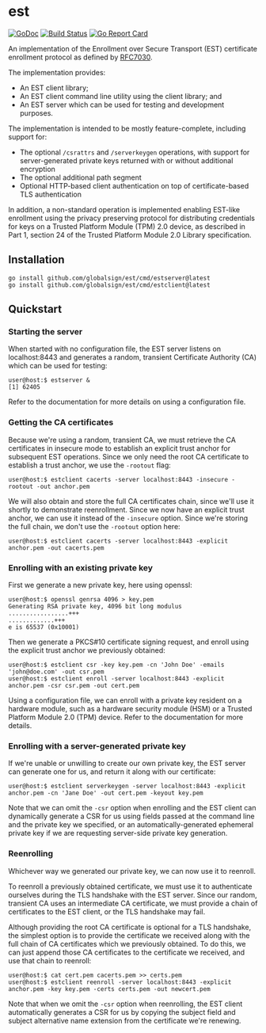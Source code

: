# est

[![GoDoc](https://godoc.org/github.com/globalsign/est?status.svg)](https://godoc.org/github.com/globalsign/est)
[![Build Status](https://github.com/globalsign/est/actions/workflows/go.yml/badge.svg)](https://github.com/globalsign/est/actions/workflows/go.yml)
[![Go Report Card](https://goreportcard.com/badge/github.com/globalsign/est)](https://goreportcard.com/report/github.com/globalsign/est)

An implementation of the Enrollment over Secure Transport (EST) certificate
enrollment protocol as defined by [RFC7030](https://tools.ietf.org/html/rfc7030).

The implementation provides:

* An EST client library;
* An EST client command line utility using the client library; and
* An EST server which can be used for testing and development purposes.

The implementation is intended to be mostly feature-complete, including
support for:

* The optional `/csrattrs` and `/serverkeygen` operations, with support for
   server-generated private keys returned with or without additional
   encryption
* The optional additional path segment
* Optional HTTP-based client authentication on top of certificate-based
   TLS authentication

In addition, a non-standard operation is implemented enabling EST-like
enrollment using the privacy preserving protocol for distributing credentials
for keys on a Trusted Platform Module (TPM) 2.0 device, as described in Part 1,
section 24 of the Trusted Platform Module 2.0 Library specification.

## Installation

    go install github.com/globalsign/est/cmd/estserver@latest
    go install github.com/globalsign/est/cmd/estclient@latest

## Quickstart

### Starting the server

When started with no configuration file, the EST server listens on
localhost:8443 and generates a random, transient Certificate Authority (CA)
which can be used for testing:

    user@host:$ estserver &
    [1] 62405

Refer to the documentation for more details on using a configuration file.

### Getting the CA certificates

Because we're using a random, transient CA, we must retrieve the CA certificates
in insecure mode to establish an explicit trust anchor for subsequent EST
operations. Since we only need the root CA certificate to establish a trust
anchor, we use the `-rootout` flag:

    user@host:$ estclient cacerts -server localhost:8443 -insecure -rootout -out anchor.pem

We will also obtain and store the full CA certificates chain, since we'll use
it shortly to demonstrate reenrollment. Since we now have an explicit trust
anchor, we can use it instead of the `-insecure` option. Since we're storing
the full chain, we don't use the `-rootout` option here:

    user@host:$ estclient cacerts -server localhost:8443 -explicit anchor.pem -out cacerts.pem

### Enrolling with an existing private key

First we generate a new private key, here using openssl:

    user@host:$ openssl genrsa 4096 > key.pem
    Generating RSA private key, 4096 bit long modulus
    .................+++
    .............+++
    e is 65537 (0x10001)

Then we generate a PKCS#10 certificate signing request, and enroll using the
explicit trust anchor we previously obtained:

    user@host:$ estclient csr -key key.pem -cn 'John Doe' -emails 'john@doe.com' -out csr.pem
    user@host:$ estclient enroll -server localhost:8443 -explicit anchor.pem -csr csr.pem -out cert.pem

Using a configuration file, we can enroll with a private key resident on a
hardware module, such as a hardware security module (HSM) or a Trusted Platform
Module 2.0 (TPM) device. Refer to the documentation for more details.

### Enrolling with a server-generated private key

If we're unable or unwilling to create our own private key, the EST server can
generate one for us, and return it along with our certificate:

    user@host:$ estclient serverkeygen -server localhost:8443 -explicit anchor.pem -cn 'Jane Doe' -out cert.pem -keyout key.pem

Note that we can omit the `-csr` option when enrolling and the EST client can
dynamically generate a CSR for us using fields passed at the command line and
the private key we specified, or an automatically-generated ephemeral private
key if we are requesting server-side private key generation.

### Reenrolling

Whichever way we generated our private key, we can now use it to reenroll.

To reenroll a previously obtained certificate, we must use it to authenticate
ourselves during the TLS handshake with the EST server. Since our random,
transient CA uses an intermediate CA certificate, we must provide a chain of
certificates to the EST client, or the TLS handshake may fail.

Although providing the root CA certificate is optional for a TLS handshake,
the simplest option is to provide the certificate we received along with the
full chain of CA certificates which we previously obtained. To do this, we
can just append those CA certificates to the certificate we received, and
use that chain to reenroll:

    user@host:$ cat cert.pem cacerts.pem >> certs.pem
    user@host:$ estclient reenroll -server localhost:8443 -explicit anchor.pem -key key.pem -certs certs.pem -out newcert.pem

Note that when we omit the `-csr` option when reenrolling, the EST client
automatically generates a CSR for us by copying the subject field and subject
alternative name extension from the certificate we're renewing.

